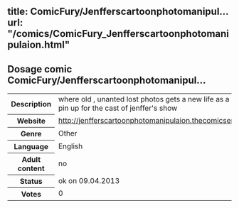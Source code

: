 title: ComicFury/Jenfferscartoonphotomanipul...
url: "/comics/ComicFury_Jenfferscartoonphotomanipulaion.html"
---
Dosage comic ComicFury/Jenfferscartoonphotomanipul...
-----------------------------------------

<table class="comicinfo">
<tr>
<th>Description</th><td>where old , unanted lost photos gets a new life as a cartoon pin up for the cast of jenffer's show</td>
</tr>
<tr>
<th>Website</th><td><a href="http://jenfferscartoonphotomanipulaion.thecomicseries.com/">http://jenfferscartoonphotomanipulaion.thecomicseries.com/</a></td>
</tr>
<tr>
<th>Genre</th><td>Other</td>
</tr>
<tr>
<th>Language</th><td>English</td>
</tr>
<tr>
<th>Adult content</th><td>no</td>
</tr>
<tr>
<th>Status</th><td>ok on 09.04.2013</td>
</tr>
<tr>
<th>Votes</th><td>0</div></td>
</tr>
</table>
